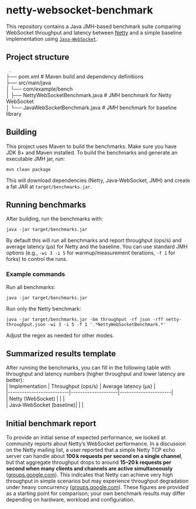 # netty-websocket-benchmark  
This repository contains a Java JMH-based benchmark suite comparing WebSocket throughput and latency between [Netty](https://netty.io/) and a simple baseline implementation using [`Java-WebSocket`](https://github.com/TooTallNate/Java-WebSocket).  
## Project structure  
` .`  
├── pom.xml                  # Maven build and dependency definitions  
├── src/main/java  
│   └── com/example/bench  
│       ├── NettyWebSocketBenchmark.java     # JMH benchmark for Netty WebSocket  
│       └── JavaWebSocketBenchmark.java      # JMH benchmark for baseline library  
## Building  
This project uses Maven to build the benchmarks. Make sure you have JDK 8+ and Maven installed. To build the benchmarks and generate an executable JMH jar, run:  
```
mvn clean package
```  
This will download dependencies (Netty, Java‑WebSocket, JMH) and create a fat JAR at `target/benchmarks.jar`.  
## Running benchmarks  
After building, run the benchmarks with:  
```
java -jar target/benchmarks.jar
```  
By default this will run all benchmarks and report throughput (ops/s) and average latency (µs) for Netty and the baseline. You can use standard JMH options (e.g., `-wi 3 -i 5` for warmup/measurement iterations, `-f 1` for forks) to control the runs.  
### Example commands  
Run all benchmarks:  
```
java -jar target/benchmarks.jar
```  
Run only the Netty benchmark:  
```
java -jar target/benchmarks.jar -bm throughput -rf json -rff netty-throughput.json -wi 3 -i 5 -f 1 '.*NettyWebSocketBenchmark.*'
```  
Adjust the regex as needed for other modes.  
## Summarized results template  
After running the benchmarks, you can fill in the following table with throughput and latency numbers (higher throughput and lower latency are better):  
| Implementation            | Throughput (ops/s) | Average latency (µs) |  
|--------------------------|--------------------|----------------------|  
| Netty (WebSocket)        |                    |                      |  
| Java‑WebSocket (baseline)|                    |                      |  
## Initial benchmark report  
To provide an initial sense of expected performance, we looked at community reports about Netty’s WebSocket performance. In a discussion on the Netty mailing list, a user reported that a simple Netty TCP echo server can handle about **100 k requests per second on a single channel**, but that aggregate throughput drops to around **15–20 k requests per second when many clients and channels are active simultaneously** ([groups.google.com](https://groups.google.com/g/netty/c/i7a_Y8YuQ2M#:~:text=very%20high%20throughputs,the%20delay%20in%20sending%20successive)). This indicates that Netty can achieve very high throughput in simple scenarios but may experience throughput degradation under heavy concurrency ([groups.google.com](https://groups.google.com/g/netty/c/i7a_Y8YuQ2M#:~:text=very%20high%20throughputs,the%20delay%20in%20sending%20successive)). These figures are provided as a starting point for comparison; your own benchmark results may differ depending on hardware, workload and configuration.
